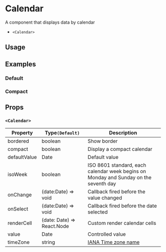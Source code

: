 # Calendar

A component that displays data by calendar

- `<Calendar>`

## Usage

<!--{include:(components/calendar/fragments/import.md)}-->

## Examples

### Default

<!--{include:`basic.md`}-->

### Compact

<!--{include:`compact.md`}-->

## Props

### `<Calendar>`

| Property     | Type`(Default)`            | Description                                                                          |
| ------------ | -------------------------- | ------------------------------------------------------------------------------------ |
| bordered     | boolean                    | Show border                                                                          |
| compact      | boolean                    | Display a compact calendar                                                           |
| defaultValue | Date                       | Default value                                                                        |
| isoWeek      | boolean                    | ISO 8601 standard, each calendar week begins on Monday and Sunday on the seventh day |
| onChange     | (date:Date) => void        | Callback fired before the value changed                                              |
| onSelect     | (date:Date) => void        | Callback fired before the date selected                                              |
| renderCell   | (date: Date) => React.Node | Custom render calendar cells                                                         |
| value        | Date                       | Controlled value                                                                     |
| timeZone     | string                     | [IANA Time zone name](/components/date-picker#Time%20Zone%20List)  |
